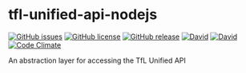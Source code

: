 # tfl-unified-api-nodejs

[![GitHub issues](https://img.shields.io/github/issues/CarbonCollins/tfl-unified-api-nodejs.svg?style=flat-square)](https://github.com/CarbonCollins/tfl-unified-api-nodejs/issues)
[![GitHub license](https://img.shields.io/badge/license-MIT-blue.svg?style=flat-square)](https://raw.githubusercontent.com/CarbonCollins/tfl-unified-api-nodejs/master/LICENSE)
[![GitHub release](https://img.shields.io/github/release/CarbonCollins/tfl-unified-api-nodejs/all.svg?style=flat-square)]()
[![David](https://img.shields.io/david/CarbonCollins/tfl-unified-api-nodejs.svg?style=flat-square)]()
[![David](https://img.shields.io/david/dev/CarbonCollins/tfl-unified-api-nodejs.svg?style=flat-square)]()
[![Code Climate](https://img.shields.io/codeclimate/maintainability/CarbonCollins/tfl-unified-api-nodejs.svg?style=flat-square)](https://codeclimate.com/github/CarbonCollins/tfl-unified-api-nodejs)

An abstraction layer for accessing the TfL Unified API
